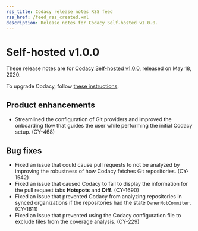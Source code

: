 ```yaml
---
rss_title: Codacy release notes RSS feed
rss_href: /feed_rss_created.xml
description: Release notes for Codacy Self-hosted v1.0.0.
---
```


# Self-hosted v1.0.0

These release notes are for [Codacy Self-hosted v1.0.0](https://github.com/codacy/chart/releases/tag/1.0.0), released on May 18, 2020.

To upgrade Codacy, follow [these instructions](../../chart/maintenance/upgrade.md).

## Product enhancements

-   Streamlined the configuration of Git providers and improved the onboarding flow that guides the user while performing the initial Codacy setup. (CY-468)

## Bug fixes

-   Fixed an issue that could cause pull requests to not be analyzed by improving the robustness of how Codacy fetches Git repositories. (CY-1542)
-   Fixed an issue that caused Codacy to fail to display the information for the pull request tabs **Hotspots** and **Diff**. (CY-1690)
-   Fixed an issue that prevented Codacy from analyzing repositories in synced organizations if the repositories had the state `OwnerNotCommiter`. (CY-1611)
-   Fixed an issue that prevented using the Codacy configuration file to exclude files from the coverage analysis. (CY-229)
